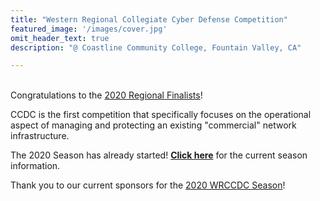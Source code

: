 ```yaml
---
title: "Western Regional Collegiate Cyber Defense Competition"
featured_image: '/images/cover.jpg'
omit_header_text: true
description: "@ Coastline Community College, Fountain Valley, CA"

---
```

<br> Congratulations to the [2020 Regional Finalists](/seasons/2020/regional-finalists/)!

CCDC is the first competition that specifically focuses on the operational aspect of managing and protecting an existing "commercial" network infrastructure.

The 2020 Season has already started! <b>[Click here](/seasons/2020/)</b> for the current season information.

Thank you to our current sponsors for the [2020 WRCCDC Season](/sponsors/)!
